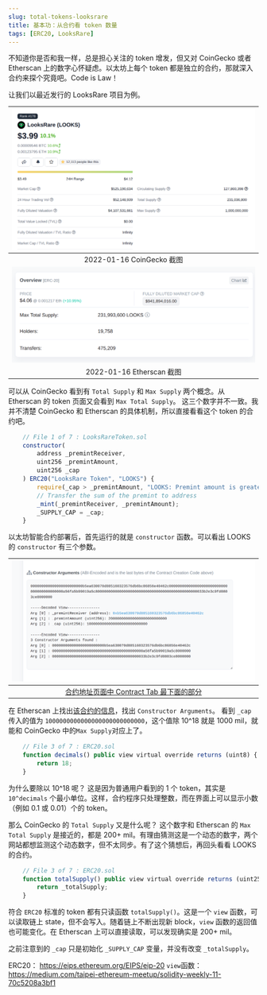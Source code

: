```yaml
---
slug: total-tokens-looksrare
title: 基本功：从合约看 token 数量
tags: [ERC20, LooksRare]
---
```


不知道你是否和我一样，总是担心关注的 token 增发，但又对 CoinGecko 或者 Etherscan 上的数字心怀疑虑。以太坊上每个 token 都是独立的合约，那就深入合约来探个究竟吧。Code is Law！ 

让我们以最近发行的 LooksRare 项目为例。

| ![coingecko](./coingecko.png) |
|:--:|
| 2022-01-16 CoinGecko 截图 |
| ![etherscan](./etherscan-looks.png) |
| 2022-01-16 Etherscan 截图 |

可以从 CoinGecko 看到有 `Total Supply` 和 `Max Supply` 两个概念。从 Etherscan 的 token 页面又会看到 `Max Total Supply`。 这三个数字并不一致。我并不清楚 CoinGecko 和 Etherscan 的具体机制，所以直接看看这个 token 的合约吧。 

```js
    // File 1 of 7 : LooksRareToken.sol
    constructor(
        address _premintReceiver,
        uint256 _premintAmount,
        uint256 _cap
    ) ERC20("LooksRare Token", "LOOKS") {
        require(_cap > _premintAmount, "LOOKS: Premint amount is greater than cap");
        // Transfer the sum of the premint to address
        _mint(_premintReceiver, _premintAmount);
        _SUPPLY_CAP = _cap;
    }
```

以太坊智能合约部署后，首先运行的就是 `constructor` 函数。可以看出 LOOKS 的 `constructor` 有三个参数。 

| ![constructor](./constructor.png) |
|:--:|
| [合约地址页面中 Contract Tab 最下面的部分](https://etherscan.io/address/0xf4d2888d29d722226fafa5d9b24f9164c092421e#code) |

在 Etherscan 上找出[该合约的信息](https://etherscan.io/address/0xf4d2888d29d722226fafa5d9b24f9164c092421e)，找出 `Constructor Arguments`。 看到 `_cap` 传入的值为 `1000000000000000000000000000`，这个值除 10^18 就是 1000 mil，就能和 CoinGecko 中的`Max Supply`对应上了。

```js
    // File 3 of 7 : ERC20.sol
    function decimals() public view virtual override returns (uint8) {
        return 18;
    }
```

为什么要除以 10^18 呢？ 这是因为普通用户看到的 1 个 token，其实是 `10^decimals` 个最小单位。这样，合约程序只处理整数，而在界面上可以显示小数（例如 0.1 或 0.01）个的 token。

那么 CoinGecko 的 `Total Supply` 又是什么呢？ 这个数字和 Etherscan 的 `Max Total Supply` 是接近的，都是 200+ mil。有理由猜测这是一个动态的数字，两个网站都想监测这个动态数字，但不太同步。有了这个猜想后，再回头看看 LOOKS 的合约。

```js
    // File 3 of 7 : ERC20.sol
    function totalSupply() public view virtual override returns (uint256) {
        return _totalSupply;
    }
```

符合 `ERC20` 标准的 token 都有只读函数 `totalSupply()`。这是一个 `view` 函数，可以读取链上 state，但不会写入。随着链上不断出现新 block，`view` 函数的返回值也可能变化。在 Etherscan 上可以直接读取，可以发现确实是 200+ mil。

之前注意到的 `_cap` 只是初始化 `_SUPPLY_CAP` 变量，并没有改变 `_totalSupply`。


ERC20： https://eips.ethereum.org/EIPS/eip-20
`view`函数： https://medium.com/taipei-ethereum-meetup/solidity-weekly-11-70c5208a3bf1
